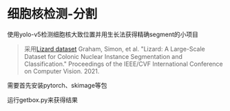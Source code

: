 # 细胞核检测-分割

使用yolo-v5检测细胞核大致位置并用生长法获得精确segment的小项目

> 采用[Lizard dataset](https://www.kaggle.com/datasets/aadimator/lizard-dataset/)
> Graham, Simon, et al. "Lizard: A Large-Scale Dataset for Colonic Nuclear Instance Segmentation and Classification." Proceedings of the IEEE/CVF International Conference on Computer Vision. 2021.

需要首先安装pytorch、skimage等包

运行getbox.py来获得结果